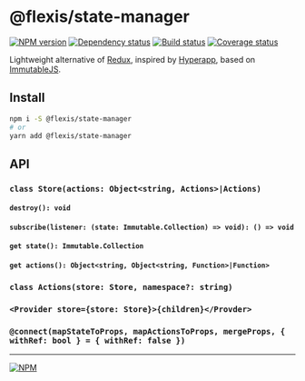 # @flexis/state-manager

[![NPM version][npm]][npm-url]
[![Dependency status][deps]][deps-url]
[![Build status][build]][build-url]
[![Coverage status][coverage]][coverage-url]

[npm]: https://img.shields.io/npm/v/%40flexis/state-manager.svg
[npm-url]: https://npmjs.com/package/@flexis/state-manager

[deps]: https://david-dm.org/TrigenSoftware/flexis-state-manager.svg
[deps-url]: https://david-dm.org/TrigenSoftware/flexis-state-manager

[build]: http://img.shields.io/travis/TrigenSoftware/flexis-state-manager.svg
[build-url]: https://travis-ci.org/TrigenSoftware/flexis-state-manager

[coverage]: https://img.shields.io/coveralls/TrigenSoftware/flexis-state-manager.svg
[coverage-url]: https://coveralls.io/r/TrigenSoftware/flexis-state-manager

Lightweight alternative of [Redux](https://github.com/reactjs/redux), inspired by [Hyperapp](https://github.com/hyperapp/hyperapp), based on [ImmutableJS](https://github.com/facebook/immutable-js/).

## Install

```sh
npm i -S @flexis/state-manager
# or
yarn add @flexis/state-manager
```

## API

### `class Store(actions: Object<string, Actions>|Actions)`

#### `destroy(): void`

#### `subscribe(listener: (state: Immutable.Collection) => void): () => void`

#### `get state(): Immutable.Collection`

#### `get actions(): Object<string, Object<string, Function>|Function>`

### `class Actions(store: Store, namespace?: string)`

### `<Provider store={store: Store}>{children}</Provder>`

### `@connect(mapStateToProps, mapActionsToProps, mergeProps, { withRef: bool } = { withRef: false })`

---
[![NPM](https://nodeico.herokuapp.com/@flexis/state-manager.svg)](https://npmjs.com/package/@flexis/state-manager)
